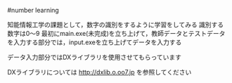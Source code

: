 #number learning

知能情報工学の課題として，数字の識別をするように学習をしてみる
識別する数字は0～9
最初にmain.exe(未完成)を立ち上げて，教師データとテストデータを入力する部分では，input.exeを立ち上げてデータを入力する

データ入力部分ではDXライブラリを使用させてもらっています

DXライブラリについては <http://dxlib.o.oo7.jp> を参照してください
